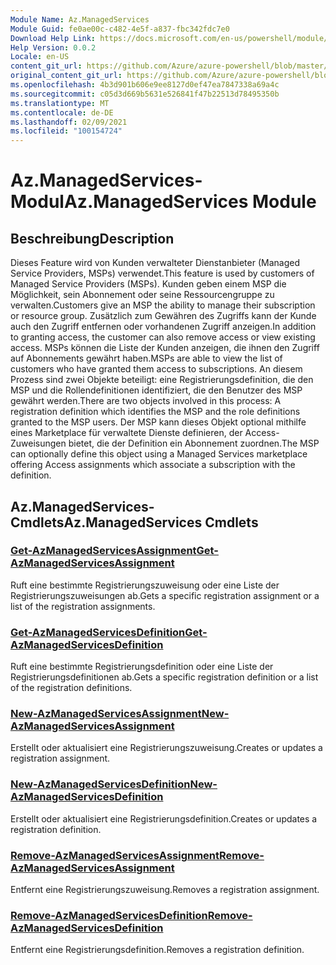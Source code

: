 ```yaml
---
Module Name: Az.ManagedServices
Module Guid: fe0ae00c-c482-4e5f-a837-fbc342fdc7e0
Download Help Link: https://docs.microsoft.com/en-us/powershell/module/az.managedservices
Help Version: 0.0.2
Locale: en-US
content_git_url: https://github.com/Azure/azure-powershell/blob/master/src/ManagedServices/ManagedServices/help/Az.ManagedServices.md
original_content_git_url: https://github.com/Azure/azure-powershell/blob/master/src/ManagedServices/ManagedServices/help/Az.ManagedServices.md
ms.openlocfilehash: 4b3d901b606e9ee8127d0ef47ea7847338a69a4c
ms.sourcegitcommit: c05d3d669b5631e526841f47b22513d78495350b
ms.translationtype: MT
ms.contentlocale: de-DE
ms.lasthandoff: 02/09/2021
ms.locfileid: "100154724"
---
```

# <span data-ttu-id="7ac3c-101">Az.ManagedServices-Modul</span><span class="sxs-lookup"><span data-stu-id="7ac3c-101">Az.ManagedServices Module</span></span>
## <span data-ttu-id="7ac3c-102">Beschreibung</span><span class="sxs-lookup"><span data-stu-id="7ac3c-102">Description</span></span>
<span data-ttu-id="7ac3c-103">Dieses Feature wird von Kunden verwalteter Dienstanbieter (Managed Service Providers, MSPs) verwendet.</span><span class="sxs-lookup"><span data-stu-id="7ac3c-103">This feature is used by customers of Managed Service Providers (MSPs).</span></span> <span data-ttu-id="7ac3c-104">Kunden geben einem MSP die Möglichkeit, sein Abonnement oder seine Ressourcengruppe zu verwalten.</span><span class="sxs-lookup"><span data-stu-id="7ac3c-104">Customers give an MSP the ability to manage their subscription or resource group.</span></span> <span data-ttu-id="7ac3c-105">Zusätzlich zum Gewähren des Zugriffs kann der Kunde auch den Zugriff entfernen oder vorhandenen Zugriff anzeigen.</span><span class="sxs-lookup"><span data-stu-id="7ac3c-105">In addition to granting access, the customer can also remove access or view existing access.</span></span> <span data-ttu-id="7ac3c-106">MSPs können die Liste der Kunden anzeigen, die ihnen den Zugriff auf Abonnements gewährt haben.</span><span class="sxs-lookup"><span data-stu-id="7ac3c-106">MSPs are able to view the list of customers who have granted them access to subscriptions.</span></span> <span data-ttu-id="7ac3c-107">An diesem Prozess sind zwei Objekte beteiligt: eine Registrierungsdefinition, die den MSP und die Rollendefinitionen identifiziert, die den Benutzer des MSP gewährt werden.</span><span class="sxs-lookup"><span data-stu-id="7ac3c-107">There are two objects involved in this process: A registration definition which identifies the MSP and the role definitions granted to the MSP users.</span></span> <span data-ttu-id="7ac3c-108">Der MSP kann dieses Objekt optional mithilfe eines Marketplace für verwaltete Dienste definieren, der Access-Zuweisungen bietet, die der Definition ein Abonnement zuordnen.</span><span class="sxs-lookup"><span data-stu-id="7ac3c-108">The MSP can optionally define this object using a Managed Services marketplace offering Access assignments which associate a subscription with the definition.</span></span>

## <span data-ttu-id="7ac3c-109">Az.ManagedServices-Cmdlets</span><span class="sxs-lookup"><span data-stu-id="7ac3c-109">Az.ManagedServices Cmdlets</span></span>
### [<span data-ttu-id="7ac3c-110">Get-AzManagedServicesAssignment</span><span class="sxs-lookup"><span data-stu-id="7ac3c-110">Get-AzManagedServicesAssignment</span></span>](Get-AzManagedServicesAssignment.md)
<span data-ttu-id="7ac3c-111">Ruft eine bestimmte Registrierungszuweisung oder eine Liste der Registrierungszuweisungen ab.</span><span class="sxs-lookup"><span data-stu-id="7ac3c-111">Gets a specific registration assignment or a list of the registration assignments.</span></span>

### [<span data-ttu-id="7ac3c-112">Get-AzManagedServicesDefinition</span><span class="sxs-lookup"><span data-stu-id="7ac3c-112">Get-AzManagedServicesDefinition</span></span>](Get-AzManagedServicesDefinition.md)
<span data-ttu-id="7ac3c-113">Ruft eine bestimmte Registrierungsdefinition oder eine Liste der Registrierungsdefinitionen ab.</span><span class="sxs-lookup"><span data-stu-id="7ac3c-113">Gets a specific registration definition or a list of the registration definitions.</span></span>

### [<span data-ttu-id="7ac3c-114">New-AzManagedServicesAssignment</span><span class="sxs-lookup"><span data-stu-id="7ac3c-114">New-AzManagedServicesAssignment</span></span>](New-AzManagedServicesAssignment.md)
<span data-ttu-id="7ac3c-115">Erstellt oder aktualisiert eine Registrierungszuweisung.</span><span class="sxs-lookup"><span data-stu-id="7ac3c-115">Creates or updates a registration assignment.</span></span>

### [<span data-ttu-id="7ac3c-116">New-AzManagedServicesDefinition</span><span class="sxs-lookup"><span data-stu-id="7ac3c-116">New-AzManagedServicesDefinition</span></span>](New-AzManagedServicesDefinition.md)
<span data-ttu-id="7ac3c-117">Erstellt oder aktualisiert eine Registrierungsdefinition.</span><span class="sxs-lookup"><span data-stu-id="7ac3c-117">Creates or updates a registration definition.</span></span>

### [<span data-ttu-id="7ac3c-118">Remove-AzManagedServicesAssignment</span><span class="sxs-lookup"><span data-stu-id="7ac3c-118">Remove-AzManagedServicesAssignment</span></span>](Remove-AzManagedServicesAssignment.md)
<span data-ttu-id="7ac3c-119">Entfernt eine Registrierungszuweisung.</span><span class="sxs-lookup"><span data-stu-id="7ac3c-119">Removes a registration assignment.</span></span>

### [<span data-ttu-id="7ac3c-120">Remove-AzManagedServicesDefinition</span><span class="sxs-lookup"><span data-stu-id="7ac3c-120">Remove-AzManagedServicesDefinition</span></span>](Remove-AzManagedServicesDefinition.md)
<span data-ttu-id="7ac3c-121">Entfernt eine Registrierungsdefinition.</span><span class="sxs-lookup"><span data-stu-id="7ac3c-121">Removes a registration definition.</span></span>
